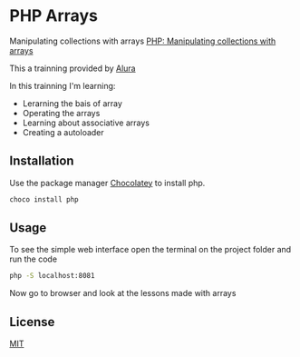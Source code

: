 # PHP Arrays
Manipulating collections with arrays
[PHP: Manipulating collections with arrays](https://cursos.alura.com.br/course/php-arrays)

This a trainning provided by [Alura](https://cursos.alura.com.br)

In this trainning I'm learning:
- Lerarning the bais of array
- Operating the arrays
- Learning about associative arrays
- Creating a autoloader

## Installation

Use the package manager [Chocolatey](https://chocolatey.org/) to install php.

```bash
choco install php
```

## Usage

To see the simple web interface open the terminal on the project folder and run the code
```bash
php -S localhost:8081
``` 
Now go to browser and look at the lessons made with arrays

## License
[MIT](https://choosealicense.com/licenses/mit/)
